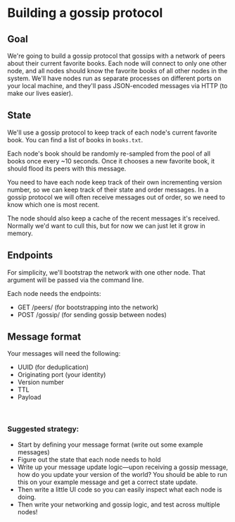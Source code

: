 # Building a gossip protocol

## Goal
We're going to build a gossip protocol that gossips with a network of peers about their current favorite books. Each node will connect to only one other node, and all nodes should know the favorite books of all other nodes in the system. We'll have nodes run as separate processes on different ports on your local machine, and they'll pass JSON-encoded messages via HTTP (to make our lives easier).

## State
We'll use a gossip protocol to keep track of each node's current favorite book. You can find a list of books in `books.txt`.

Each node's book should be randomly re-sampled from the pool of all books once every ~10 seconds. Once it chooses a new favorite book, it should flood its peers with this message.

You need to have each node keep track of their own incrementing version number, so we can keep track of their state and order messages. In a gossip protocol we will often receive messages out of order, so we need to know which one is most recent.

The node should also keep a cache of the recent messages it's received. Normally we'd want to cull this, but for now we can just let it grow in memory.

## Endpoints
For simplicity, we'll bootstrap the network with one other node. That argument will be passed via the command line.

Each node needs the endpoints:

* GET /peers/ (for bootstrapping into the network)
* POST /gossip/ (for sending gossip between nodes)

## Message format
Your messages will need the following:

* UUID (for deduplication)
* Originating port (your identity)
* Version number
* TTL
* Payload

<br>

### Suggested strategy:
* Start by defining your message format (write out some example messages)
* Figure out the state that each node needs to hold
* Write up your message update logic—upon receiving a gossip message, how do you update your version of the world? You should be able to run this on your example message and get a correct state update.
* Then write a little UI code so you can easily inspect what each node is doing.
* Then write your networking and gossip logic, and test across multiple nodes!
